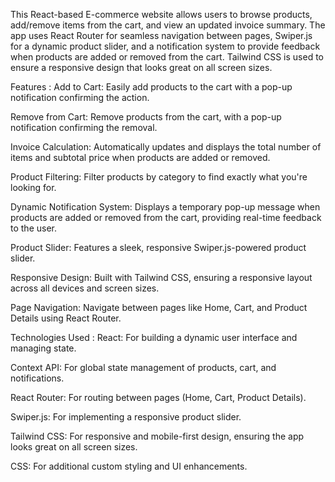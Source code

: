 
This React-based E-commerce website allows users to browse products, add/remove items from the cart, and view an updated invoice summary. The app uses React Router for seamless navigation between pages, Swiper.js for a dynamic product slider, and a notification system to provide feedback when products are added or removed from the cart. Tailwind CSS is used to ensure a responsive design that looks great on all screen sizes.

Features :
Add to Cart: Easily add products to the cart with a pop-up notification confirming the action.

Remove from Cart: Remove products from the cart, with a pop-up notification confirming the removal.

Invoice Calculation: Automatically updates and displays the total number of items and subtotal price when products are added or removed.

Product Filtering: Filter products by category to find exactly what you're looking for.

Dynamic Notification System: Displays a temporary pop-up message when products are added or removed from the cart, providing real-time feedback to the user.

Product Slider: Features a sleek, responsive Swiper.js-powered product slider.

Responsive Design: Built with Tailwind CSS, ensuring a responsive layout across all devices and screen sizes.

Page Navigation: Navigate between pages like Home, Cart, and Product Details using React Router.

Technologies Used :
React: For building a dynamic user interface and managing state.

Context API: For global state management of products, cart, and notifications.

React Router: For routing between pages (Home, Cart, Product Details).

Swiper.js: For implementing a responsive product slider.

Tailwind CSS: For responsive and mobile-first design, ensuring the app looks great on all screen sizes.

CSS: For additional custom styling and UI enhancements.
